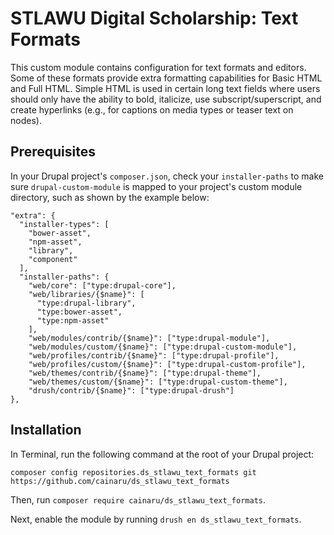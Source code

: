 # STLAWU Digital Scholarship: Text Formats

This custom module contains configuration for text formats and editors. Some of
these formats provide extra formatting capabilities for Basic HTML and Full
HTML. Simple HTML is used in certain long text fields where users should
only have the ability to bold, italicize, use subscript/superscript, and create
hyperlinks (e.g., for captions on media types or teaser text on nodes).

## Prerequisites

In your Drupal project's `composer.json`, check your `installer-paths`  to  make
sure `drupal-custom-module` is mapped to your project's custom module 
directory, such as shown by the example below:

```
"extra": {
  "installer-types": [
    "bower-asset",
    "npm-asset",
    "library",
    "component"
  ],
  "installer-paths": {
    "web/core": ["type:drupal-core"],
    "web/libraries/{$name}": [
      "type:drupal-library", 
      "type:bower-asset", 
      "type:npm-asset"
    ],
    "web/modules/contrib/{$name}": ["type:drupal-module"],
    "web/modules/custom/{$name}": ["type:drupal-custom-module"],
    "web/profiles/contrib/{$name}": ["type:drupal-profile"],
    "web/profiles/custom/{$name}": ["type:drupal-custom-profile"],
    "web/themes/contrib/{$name}": ["type:drupal-theme"],
    "web/themes/custom/{$name}": ["type:drupal-custom-theme"],
    "drush/contrib/{$name}": ["type:drupal-drush"]
},

```

## Installation

In Terminal, run the following command at the root of your Drupal project:

```
composer config repositories.ds_stlawu_text_formats git
https://github.com/cainaru/ds_stlawu_text_formats
```

Then, run `composer require cainaru/ds_stlawu_text_formats`.

Next, enable the module by running `drush en ds_stlawu_text_formats`.
